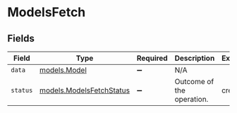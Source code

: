 # ModelsFetch


## Fields

| Field                                                                | Type                                                                 | Required                                                             | Description                                                          | Example                                                              |
| -------------------------------------------------------------------- | -------------------------------------------------------------------- | -------------------------------------------------------------------- | -------------------------------------------------------------------- | -------------------------------------------------------------------- |
| `data`                                                               | [models.Model](../../models/shared/model.md)                         | :heavy_minus_sign:                                                   | N/A                                                                  |                                                                      |
| `status`                                                             | [models.ModelsFetchStatus](../../models/shared/modelsfetchstatus.md) | :heavy_minus_sign:                                                   | Outcome of the operation.                                            | created                                                              |